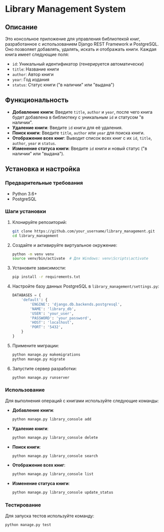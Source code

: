# Library Management System

## Описание

Это консольное приложение для управления библиотекой книг, разработанное с использованием Django REST Framework и PostgreSQL. Оно позволяет добавлять, удалять, искать и отображать книги. Каждая книга имеет следующие поля:

- `id`: Уникальный идентификатор (генерируется автоматически)
- `title`: Название книги
- `author`: Автор книги
- `year`: Год издания
- `status`: Статус книги ("в наличии" или "выдана")

## Функциональность

- **Добавление книги**: Введите `title`, `author` и `year`, после чего книга будет добавлена в библиотеку с уникальным `id` и статусом "в наличии".
- **Удаление книги**: Введите `id` книги для её удаления.
- **Поиск книги**: Введите `title`, `author` или `year` для поиска книги.
- **Отображение всех книг**: Выводит список всех книг с их `id`, `title`, `author`, `year` и `status`.
- **Изменение статуса книги**: Введите `id` книги и новый статус ("в наличии" или "выдана").

## Установка и настройка

### Предварительные требования

- Python 3.6+
- PostgreSQL

### Шаги установки

1. Клонируйте репозиторий:

    ```bash
    git clone https://github.com/your_username/library_management.git
    cd library_management
    ```

2. Создайте и активируйте виртуальное окружение:

    ```bash
    python -m venv venv
    source venv/bin/activate  # Для Windows: venv\Scripts\activate
    ```

3. Установите зависимости:

    ```bash
    pip install -r requirements.txt
    ```

4. Настройте базу данных PostgreSQL в `library_management/settings.py`:

    ```python
    DATABASES = {
        'default': {
            'ENGINE': 'django.db.backends.postgresql',
            'NAME': 'library_db',
            'USER': 'your_user',
            'PASSWORD': 'your_password',
            'HOST': 'localhost',
            'PORT': '5432',
        }
    }
    ```

5. Примените миграции:

    ```bash
    python manage.py makemigrations
    python manage.py migrate
    ```

6. Запустите сервер разработки:

    ```bash
    python manage.py runserver
    ```

### Использование

Для выполнения операций с книгами используйте следующие команды:

- **Добавление книги**:

    ```bash
    python manage.py library_console add
    ```

- **Удаление книги**:

    ```bash
    python manage.py library_console delete
    ```

- **Поиск книги**:

    ```bash
    python manage.py library_console search
    ```

- **Отображение всех книг**:

    ```bash
    python manage.py library_console list
    ```

- **Изменение статуса книги**:

    ```bash
    python manage.py library_console update_status
    ```

### Тестирование

Для запуска тестов используйте команду:

```bash
python manage.py test
